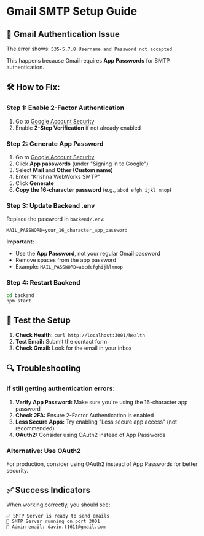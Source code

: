 # Gmail SMTP Setup Guide

## 🔐 Gmail Authentication Issue

The error shows: `535-5.7.8 Username and Password not accepted`

This happens because Gmail requires **App Passwords** for SMTP authentication.

## 🛠️ How to Fix:

### Step 1: Enable 2-Factor Authentication
1. Go to [Google Account Security](https://myaccount.google.com/security)
2. Enable **2-Step Verification** if not already enabled

### Step 2: Generate App Password
1. Go to [Google Account Security](https://myaccount.google.com/security)
2. Click **App passwords** (under "Signing in to Google")
3. Select **Mail** and **Other (Custom name)**
4. Enter "Krishna WebWorks SMTP"
5. Click **Generate**
6. **Copy the 16-character password** (e.g., `abcd efgh ijkl mnop`)

### Step 3: Update Backend .env
Replace the password in `backend/.env`:

```env
MAIL_PASSWORD=your_16_character_app_password
```

**Important:** 
- Use the **App Password**, not your regular Gmail password
- Remove spaces from the app password
- Example: `MAIL_PASSWORD=abcdefghijklmnop`

### Step 4: Restart Backend
```bash
cd backend
npm start
```

## 🧪 Test the Setup

1. **Check Health:** `curl http://localhost:3001/health`
2. **Test Email:** Submit the contact form
3. **Check Gmail:** Look for the email in your inbox

## 🔍 Troubleshooting

### If still getting authentication errors:
1. **Verify App Password:** Make sure you're using the 16-character app password
2. **Check 2FA:** Ensure 2-Factor Authentication is enabled
3. **Less Secure Apps:** Try enabling "Less secure app access" (not recommended)
4. **OAuth2:** Consider using OAuth2 instead of App Passwords

### Alternative: Use OAuth2
For production, consider using OAuth2 instead of App Passwords for better security.

## ✅ Success Indicators

When working correctly, you should see:
```
✅ SMTP Server is ready to send emails
🚀 SMTP Server running on port 3001
📧 Admin email: davin.t1611@gmail.com
```
